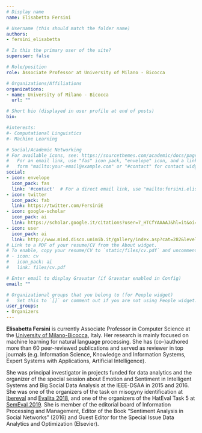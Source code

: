 ```yaml
---
# Display name
name: Elisabetta Fersini

# Username (this should match the folder name)
authors:
- fersini_elisabetta

# Is this the primary user of the site?
superuser: false

# Role/position
role: Associate Professor at University of Milano - Bicocca

# Organizations/Affiliations
organizations:
- name: University of Milano - Bicocca
  url: ""

# Short bio (displayed in user profile at end of posts)
bio: 

#interests:
#- Computational Linguistics
#- Machine Learning

# Social/Academic Networking
# For available icons, see: https://sourcethemes.com/academic/docs/page-builder/#icons
#   For an email link, use "fas" icon pack, "envelope" icon, and a link in the
#   form "mailto:your-email@example.com" or "#contact" for contact widget.
social:
- icon: envelope
  icon_pack: fas
  link: '#contact'  # For a direct email link, use "mailto:fersini.elisabetta@unimib.it".
- icon: twitter
  icon_pack: fab
  link: https://twitter.com/FersiniE
- icon: google-scholar
  icon_pack: ai
  link: https://scholar.google.it/citations?user=7_HTCfYAAAAJ&hl=it&oi=ao
- icon: user
  icon_pack: ai
  link: http://www.mind.disco.unimib.it/gallery/index.asp?cat=282&level=2&lang=en
# Link to a PDF of your resume/CV from the About widget.
# To enable, copy your resume/CV to `static/files/cv.pdf` and uncomment the lines below.
# - icon: cv
#   icon_pack: ai
#   link: files/cv.pdf

# Enter email to display Gravatar (if Gravatar enabled in Config)
email: ""

# Organizational groups that you belong to (for People widget)
#   Set this to `[]` or comment out if you are not using People widget.
user_groups:
- Organizers
---
```


**Elisabetta Fersini** is currently Associate Professor in Computer Science at the [University of Milano-Bicocca](https://www.unimib.it), Italy. Her research is mainly focused on machine learning for natural language processing. She has (co-)authored more than 60 peer-reviewed publications and served as reviewer in top journals (e.g. Information Science, Knowledge and Information Systems, Expert Systems with Applications, Artificial Intelligence). 

She was principal investigator in projects funded for data analytics and the organizer of the special session about Emotion and Sentiment in Intelligent Systems and Big Social Data Analysis at the IEEE-DSAA in 2015 and 2016. She was one of the organizers of the task on misogyny identification at [Ibereval](https://sites.google.com/view/ibereval-2018) and [Evalita 2018](http://www.evalita.it/2018), and one of the organizers of the HatEval Task 5 at [SemEval 2019](https://www.aclweb.org/anthology/S19-2007/). She is member of the editorial board of Information Processing and Management, Editor of the Book “Sentiment Analysis in Social Networks” (2016) and Guest Editor for the Special Issue Data Analytics and Optimization (Elsevier).
